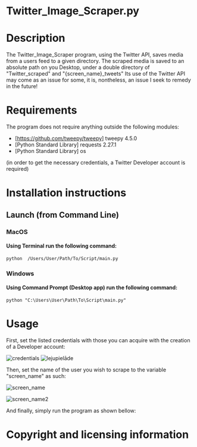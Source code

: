 # Twitter_Image_Scraper.py

# Description
The Twitter_Image_Scraper program, using the Twitter API, saves media from a users feed to a given directory.
The scraped media is saved to an absolute path on you Desktop, under a double directory of "Twitter_scraped" and "{screen_name}_tweets" 
Its use of the Twitter API may come as an issue for some, it is, nontheless, an issue I seek to remedy in the future!

# Requirements
The program does not require anything outside the following modules:
- [https://github.com/tweepy/tweepy] tweepy 4.5.0
- [Python Standard Library] requests 2.27.1
- [Python Standard Library] os

(in order to get the necessary credentials, a Twitter Developer account is required)

# Installation instructions

## Launch (from Command Line)

### MacOS
#### Using Terminal run the following command:
```
python  /Users/User/Path/To/Script/main.py
```
### Windows
#### Using Command Prompt (Desktop app) run the following command:
```
python "C:\Users\User\Path\To\Script\main.py"
```

# Usage
First, set the listed credentials with those you can acquire with the creation of a Developer account:

![credentials](https://user-images.githubusercontent.com/93286889/151712720-2c4bd827-5f45-4ec5-a618-94279b1e1cd6.PNG)
![lejupielāde](https://user-images.githubusercontent.com/93286889/151712657-174ff1e4-a356-444a-9ddf-789e1142d5c5.png)

Then, set the name of the user you wish to scrape to the variable "screen_name" as such:

![screen_name](https://user-images.githubusercontent.com/93286889/151712729-0f752700-bdb1-4654-9b4c-ad4135102ca3.PNG)

![screen_name2](https://user-images.githubusercontent.com/93286889/151712982-66917a45-8461-4ca4-a8e2-f5bf8a095311.PNG)

And finally, simply run the program as shown bellow:




# Copyright and licensing information
